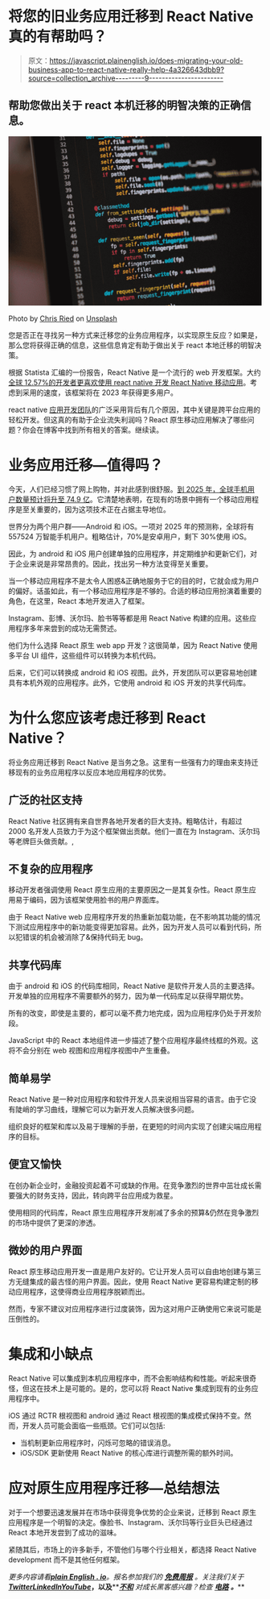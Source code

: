# 将您的旧业务应用迁移到 React Native 真的有帮助吗？

> 原文：<https://javascript.plainenglish.io/does-migrating-your-old-business-app-to-react-native-really-help-4a326643dbb9?source=collection_archive---------9----------------------->

## 帮助您做出关于 react 本机迁移的明智决策的正确信息。

![](img/75baf6ffbea4caecf0cba91823c36ac2.png)

Photo by [Chris Ried](https://unsplash.com/@cdr6934?utm_source=medium&utm_medium=referral) on [Unsplash](https://unsplash.com?utm_source=medium&utm_medium=referral)

您是否正在寻找另一种方式来迁移您的业务应用程序，以实现原生反应？如果是，那么您将获得正确的信息，这些信息肯定有助于做出关于 react 本地迁移的明智决策。

根据 Statista 汇编的一份报告，React Native 是一个流行的 web 开发框架。大约[全球 12.57%的开发者更喜欢使用 react native 开发 React Native 移动应用](https://www.statista.com/statistics/793840/worldwide-developer-survey-most-used-frameworks/)。考虑到采用的速度，该框架将在 2023 年获得更多用户。

react native [应用开发团队](https://www.resourcifi.com/blog/app-development-team/?utm_source=offsite&utm_medium=https%3A%2F%2Fjavascript.plainenglish.io%2F)的广泛采用背后有几个原因，其中关键是跨平台应用的轻松开发。但这真的有助于企业流失利润吗？React 原生移动应用解决了哪些问题？你会在博客中找到所有相关的答案。继续读。

# 业务应用迁移—值得吗？

今天，人们已经习惯了网上购物，并对此感到很舒服。[到 2025 年，全球手机用户数量预计将升至 74.9 亿](https://www.statista.com/statistics/218984/number-of-global-mobile-users-since-2010/)。它清楚地表明，在现有的场景中拥有一个移动应用程序是至关重要的，因为这项技术正在占据主导地位。

世界分为两个用户群——Android 和 iOS。一项对 2025 年的预测称，全球将有 557524 万智能手机用户。粗略估计，70%是安卓用户，剩下 30%使用 iOS。

因此，为 android 和 iOS 用户创建单独的应用程序，并定期维护和更新它们，对于企业来说是非常昂贵的。因此，找出另一种方法变得至关重要。

当一个移动应用程序不是太令人困惑&正确地服务于它的目的时，它就会成为用户的偏好。话虽如此，有一个移动应用程序是不够的。合适的移动应用扮演着重要的角色，在这里，React 本地开发进入了框架。

Instagram、彭博、沃尔玛、脸书等等都是用 React Native 构建的应用。这些应用程序多年来尝到的成功无需赘述。

他们为什么选择 React 原生 web app 开发？这很简单，因为 React Native 使用多平台 UI 组件，这些组件可以转换为本机代码。

后来，它们可以转换成 android 和 iOS 视图。此外，开发团队可以更容易地创建具有本机外观的应用程序。此外，它使用 android 和 iOS 开发的共享代码库。

# 为什么您应该考虑迁移到 React Native？

将业务应用迁移到 React Native 是当务之急。这里有一些强有力的理由来支持迁移现有的业务应用程序以反应本地应用程序的优势。

## 广泛的社区支持

React Native 社区拥有来自世界各地开发者的巨大支持。粗略估计，有超过 2000 名开发人员致力于为这个框架做出贡献。他们一直在为 Instagram、沃尔玛等老牌巨头做贡献。,

## 不复杂的应用程序

移动开发者强调使用 React 原生应用的主要原因之一是其复杂性。React 原生应用易于编码，因为该框架使用脸书的用户界面库。

由于 React Native web 应用程序开发的热重新加载功能，在不影响其功能的情况下测试应用程序中的新功能变得更加容易。此外，因为开发人员可以看到代码，所以犯错误的机会被消除了&保持代码无 bug。

## 共享代码库

由于 android 和 iOS 的代码库相同，React Native 是软件开发人员的主要选择。开发单独的应用程序不需要额外的努力，因为单一代码库足以获得早期优势。

所有的改变，即使是主要的，都可以毫不费力地完成，因为应用程序仍处于开发阶段。

JavaScript 中的 React 本地组件进一步描述了整个应用程序最终线框的外观。这将不会分别在 web 视图和应用程序视图中产生重叠。

## 简单易学

React Native 是一种对应用程序和软件开发人员来说相当容易的语言。由于它没有陡峭的学习曲线，理解它可以为新开发人员解决很多问题。

组织良好的框架和库以及易于理解的手册，在更短的时间内实现了创建尖端应用程序的目标。

## 便宜又愉快

在创办新企业时，金融投资起着不可或缺的作用。在竞争激烈的世界中茁壮成长需要强大的财务支持，因此，转向跨平台应用成为救星。

使用相同的代码库，React 原生应用程序开发削减了多余的预算&仍然在竞争激烈的市场中提供了更深的渗透。

## 微妙的用户界面

React 原生移动应用开发一直是用户友好的。它让开发人员可以自由地创建与第三方无缝集成的最古怪的用户界面。因此，使用 React Native 更容易构建定制的移动应用程序，这使得商业应用程序脱颖而出。

然而，专家不建议对应用程序进行过度装饰，因为这对用户正确使用它来说可能是压倒性的。

# 集成和小缺点

React Native 可以集成到本机应用程序中，而不会影响结构和性能。听起来很奇怪，但这在技术上是可能的。是的，您可以将 React Native 集成到现有的业务应用程序中。

iOS 通过 RCTR 根视图和 android 通过 React 根视图的集成模式保持不变。然而，开发人员可能会面临一些瓶颈。它们可以包括:

*   当机制更新应用程序时，闪烁可忽略的错误消息。
*   iOS/SDK 更新使用 React Native 的核心库进行调整所需的额外时间。

# 应对原生应用程序迁移—总结想法

对于一个想要迅速发展并在市场中获得竞争优势的企业来说，迁移到 React 原生应用程序是一个明智的决定。像脸书、Instagram、沃尔玛等行业巨头已经通过 React 本地开发尝到了成功的滋味。

紧随其后，市场上的许多新手，不管他们与哪个行业相关，都选择 React Native development 而不是其他任何框架。

*更多内容请看*[***plain English . io***](https://plainenglish.io/)*。报名参加我们的* [***免费周报***](http://newsletter.plainenglish.io/) *。关注我们关于*[***Twitter***](https://twitter.com/inPlainEngHQ)[***LinkedIn***](https://www.linkedin.com/company/inplainenglish/)*[***YouTube***](https://www.youtube.com/channel/UCtipWUghju290NWcn8jhyAw)***，以及****[***不和***](https://discord.gg/GtDtUAvyhW) *对成长黑客感兴趣？检查* [***电路***](https://circuit.ooo/) ***。*****